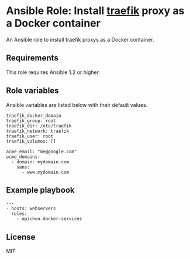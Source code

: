 # Ansible Role: Install [traefik](https://traefik.io/) proxy as a Docker container

An Ansible role to install traefik proxys as a Docker container.

## Requirements

This role requires Ansible 1.2 or higher.

## Role variables

Ansible variables are listed below with their default values.

```
traefik_docker_domain
traefik_group: root
traefik_dir: /etc/traefik
traefik_network: traefik
traefik_user: root
traefik_volumes: []

acme_email: "me@google.com"
acme_domains:
  - domain: mydomain.com
    sans:
      - www.mydomain.com
```

## Example playbook

```
---
- hosts: webservers
  roles:
  	- opichon.docker-services
```

## License

MIT

